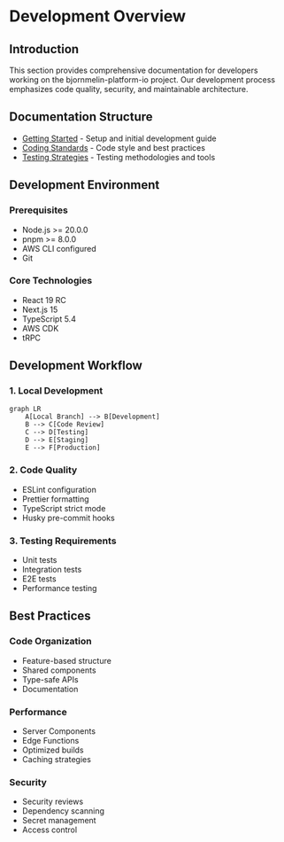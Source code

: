 # Development Overview

## Introduction

This section provides comprehensive documentation for developers working on the bjornmelin-platform-io project. Our development process emphasizes code quality, security, and maintainable architecture.

## Documentation Structure

- [Getting Started](./getting-started.md) - Setup and initial development guide
- [Coding Standards](./coding-standards.md) - Code style and best practices
- [Testing Strategies](./testing.md) - Testing methodologies and tools

## Development Environment

### Prerequisites

- Node.js >= 20.0.0
- pnpm >= 8.0.0
- AWS CLI configured
- Git

### Core Technologies

- React 19 RC
- Next.js 15
- TypeScript 5.4
- AWS CDK
- tRPC

## Development Workflow

### 1. Local Development

```mermaid
graph LR
    A[Local Branch] --> B[Development]
    B --> C[Code Review]
    C --> D[Testing]
    D --> E[Staging]
    E --> F[Production]
```

### 2. Code Quality

- ESLint configuration
- Prettier formatting
- TypeScript strict mode
- Husky pre-commit hooks

### 3. Testing Requirements

- Unit tests
- Integration tests
- E2E tests
- Performance testing

## Best Practices

### Code Organization

- Feature-based structure
- Shared components
- Type-safe APIs
- Documentation

### Performance

- Server Components
- Edge Functions
- Optimized builds
- Caching strategies

### Security

- Security reviews
- Dependency scanning
- Secret management
- Access control
